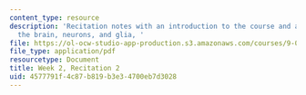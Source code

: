 ```yaml
---
content_type: resource
description: 'Recitation notes with an introduction to the course and a review of
  the brain, neurons, and glia, '
file: https://ol-ocw-studio-app-production.s3.amazonaws.com/courses/9-01-introduction-to-neuroscience-fall-2007/4577791f4c87b819b3e34700eb7d3028_wk02_9_01_r01.pdf
file_type: application/pdf
resourcetype: Document
title: Week 2, Recitation 2
uid: 4577791f-4c87-b819-b3e3-4700eb7d3028
---
```

